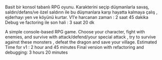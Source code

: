 Basit bir konsol tabanlı RPG oyunu. Karakterini seçip düşmanlarla savaş, saldırı/defans/ve özel saldırın ile bu düşmanlara karşı hayatta kalmaya çalış , ejderhayı yen ve köyünü kurtar.
V1'e harcanan zaman : 2 saat 45 dakika
Debug ve factoring ile son hali : 3 saat 20 dk

A simple console-based RPG game. Choose your character, fight with enemies, and survive with attack/defend/your special attack , try to survive against these monsters , defeat the dragon and save your village.
Estimated Time for v1 : 2 hour and 45 minutes
Final version with refactoring and debugging: 3 hours 20 minutes
